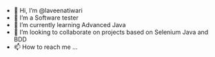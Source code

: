 - 👋 Hi, I’m @laveenatiwari
- 👀 I’m a Software tester
- 🌱 I’m currently learning Advanced Java
- 💞️ I’m looking to collaborate on projects based on Selenium Java and BDD
- 📫 How to reach me ...

<!---
laveenatiwari/laveenatiwari is a ✨ special ✨ repository because its `README.md` (this file) appears on your GitHub profile.
You can click the Preview link to take a look at your changes.
--->
